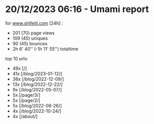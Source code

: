 # 20/12/2023 06:16 - Umami report
for www.shifeiti.com [24h] :

 - 201 (70) page views
 - 109 (45) uniques
 - 90 (45) bounces
 - 2h 6' 40'' (-1h 11' 55'') totaltime


top 10 urls:
 - 49x [/]
 - 41x [/blog/2023-01-12/]
 - 36x [/blog/2022-12-09/]
 - 13x [/blog/2022-12-22/]
 - 9x [/blog/2022-05-07/]
 - 5x [/page/3/]
 - 5x [/page/2/]
 - 5x [/blog/2022-08-26/]
 - 4x [/blog/2022-10-24/]
 - 4x [/about/]


